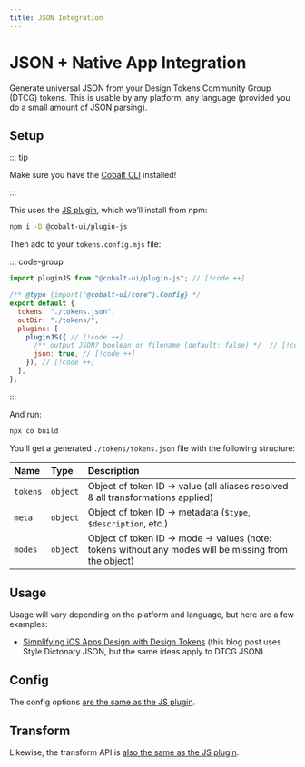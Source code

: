 ```yaml
---
title: JSON Integration
---
```


# JSON + Native App Integration

Generate universal JSON from your Design Tokens Community Group (DTCG) tokens. This is usable by any platform, any language (provided you do a small amount of JSON parsing).

## Setup

::: tip

Make sure you have the [Cobalt CLI](/guides/cli) installed!

:::

This uses the [JS plugin](/integrations/js), which we’ll install from npm:

```bash
npm i -D @cobalt-ui/plugin-js
```

Then add to your `tokens.config.mjs` file:

::: code-group

<!-- prettier-ignore -->
```js [tokens.config.mjs]
import pluginJS from "@cobalt-ui/plugin-js"; // [!code ++]

/** @type {import("@cobalt-ui/core").Config} */
export default {
  tokens: "./tokens.json",
  outDir: "./tokens/",
  plugins: [
    pluginJS({ // [!code ++]
      /** output JSON? boolean or filename (default: false) */  // [!code ++]
      json: true, // [!code ++]
    }), // [!code ++]
  ],
};
```

:::

And run:

```sh
npx co build
```

You’ll get a generated `./tokens/tokens.json` file with the following structure:

| Name     | Type     | Description                                                                                         |
| :------- | :------- | :-------------------------------------------------------------------------------------------------- |
| `tokens` | `object` | Object of token ID → value (all aliases resolved & all transformations applied)                     |
| `meta`   | `object` | Object of token ID → metadata (`$type`, `$description`, etc.)                                       |
| `modes`  | `object` | Object of token ID → mode → values (note: tokens without any modes will be missing from the object) |

## Usage

Usage will vary depending on the platform and language, but here are a few examples:

- [Simplifying iOS Apps Design with Design Tokens](https://blogs.halodoc.io/simplifying-ios-app-design-with-design-tokens/) (this blog post uses Style Dictonary JSON, but the same ideas apply to DTCG JSON)

## Config

The config options [are the same as the JS plugin](/integrations/js#config).

## Transform

Likewise, the transform API is [also the same as the JS plugin](/integrations/js#transform).

